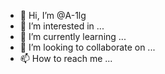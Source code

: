- 👋 Hi, I’m @A-1lg
- 👀 I’m interested in ...
- 🌱 I’m currently learning ...
- 💞️ I’m looking to collaborate on ...
- 📫 How to reach me ...

<!---
A-1lg/A-1lg is a ✨ special ✨ repository because its `README.md` (this file) appears on your GitHub profile.
You can click the Preview link to take a look at your changes.
--->
